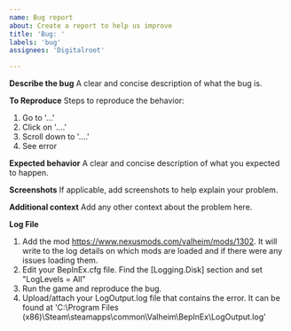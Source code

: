 ```yaml
---
name: Bug report
about: Create a report to help us improve
title: 'Bug: '
labels: 'bug'
assignees: 'Digitalroot'

---
```


**Describe the bug**
A clear and concise description of what the bug is.

**To Reproduce**
Steps to reproduce the behavior:
1. Go to '...'
2. Click on '....'
3. Scroll down to '....'
4. See error

**Expected behavior**
A clear and concise description of what you expected to happen.

**Screenshots**
If applicable, add screenshots to help explain your problem.

**Additional context**
Add any other context about the problem here.

**Log File**
1. Add the mod https://www.nexusmods.com/valheim/mods/1302. It will write to the log details on which mods are loaded and if there were any issues loading them. 
2. Edit your BepInEx.cfg file. Find the [Logging.Disk] section and set "LogLevels = All"
3. Run the game and reproduce the bug.
4. Upload/attach your LogOutput.log file that contains the error. It can be found at 'C:\Program Files (x86)\Steam\steamapps\common\Valheim\BepInEx\LogOutput.log'
